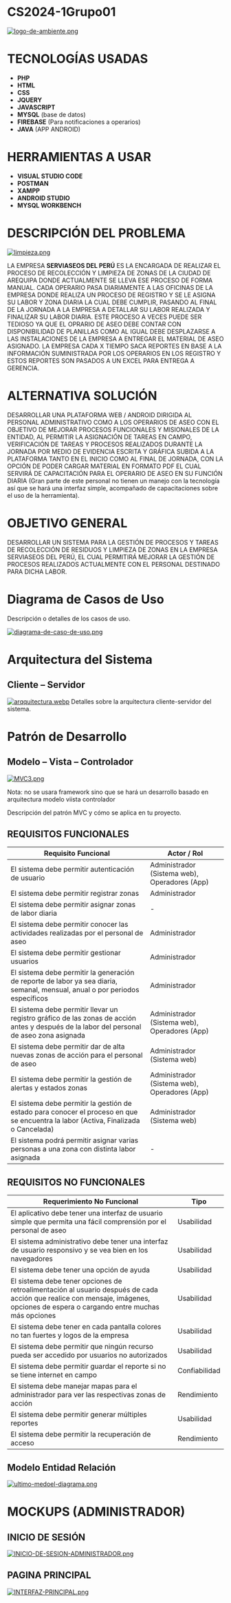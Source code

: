 # CS2024-1Grupo01
[![logo-de-ambiente.png](https://i.postimg.cc/tJB8HcgM/logo-de-ambiente.png)](https://postimg.cc/CnfcGmkG)
# TECNOLOGÍAS USADAS

- **PHP**
- **HTML**
- **CSS**
- **JQUERY**
- **JAVASCRIPT**
- **MYSQL** (base de datos)
- **FIREBASE** (Para notificaciones a operarios)
- **JAVA** (APP ANDROID)

# HERRAMIENTAS A USAR

- **VISUAL STUDIO CODE**
- **POSTMAN**
- **XAMPP**
- **ANDROID STUDIO**
- **MYSQL WORKBENCH**

# DESCRIPCIÓN DEL PROBLEMA

[![limpieza.png](https://i.postimg.cc/Hxs2Ck7T/limpieza.png)](https://postimg.cc/gwQRVdD7)

LA EMPRESA **SERVIASEOS DEL PERÚ** ES LA ENCARGADA DE REALIZAR EL PROCESO DE RECOLECCIÓN Y LIMPIEZA DE ZONAS DE LA CIUDAD DE AREQUIPA DONDE ACTUALMENTE SE LLEVA ESE PROCESO DE FORMA MANUAL. CADA OPERARIO PASA DIARIAMENTE A LAS OFICINAS DE LA EMPRESA DONDE REALIZA UN PROCESO DE REGISTRO Y SE LE ASIGNA SU LABOR Y ZONA DIARIA LA CUAL DEBE CUMPLIR, PASANDO AL FINAL DE LA JORNADA A LA EMPRESA A DETALLAR SU LABOR REALIZADA Y FINALIZAR SU LABOR DIARIA. ESTE PROCESO A VECES PUEDE SER TEDIOSO YA QUE EL OPRARIO DE ASEO DEBE CONTAR CON DISPONIBILIDAD DE PLANILLAS COMO AL IGUAL DEBE DESPLAZARSE A LAS INSTALACIONES DE LA EMPRESA A ENTREGAR EL MATERIAL DE ASEO ASIGNADO. LA EMPRESA CADA X TIEMPO SACA REPORTES EN BASE A LA INFORMACIÓN SUMINISTRADA POR LOS OPERARIOS EN LOS REGISTRO Y ESTOS REPORTES SON PASADOS A UN EXCEL PARA ENTREGA A GERENCIA.

# ALTERNATIVA SOLUCIÓN

DESARROLLAR UNA PLATAFORMA WEB / ANDROID DIRIGIDA AL PERSONAL ADMINISTRATIVO COMO A LOS OPERARIOS DE ASEO CON EL OBJETIVO DE MEJORAR PROCESOS FUNCIONALES Y MISIONALES DE LA ENTIDAD, AL PERMITIR LA ASIGNACIÓN DE TAREAS EN CAMPO, VERIFICACIÓN DE TAREAS Y PROCESOS REALIZADOS DURANTE LA JORNADA POR MEDIO DE EVIDENCIA ESCRITA Y GRÁFICA SUBIDA A LA PLATAFORMA TANTO EN EL INICIO COMO AL FINAL DE JORNADA, CON LA OPCIÓN DE PODER CARGAR MATERIAL EN FORMATO PDF EL CUAL SERVIRÁ DE CAPACITACIÓN PARA EL OPERARIO DE ASEO EN SU FUNCIÓN DIARIA (Gran parte de este personal no tienen un manejo con la tecnología así que se hará una interfaz simple, acompañado de capacitaciones sobre el uso de la herramienta).

# OBJETIVO GENERAL

DESARROLLAR UN SISTEMA PARA LA GESTIÓN DE PROCESOS Y TAREAS DE RECOLECCIÓN DE RESIDUOS Y LIMPIEZA DE ZONAS EN LA EMPRESA SERVIASEOS DEL PERÚ, EL CUAL PERMITIRÁ MEJORAR LA GESTIÓN DE PROCESOS REALIZADOS ACTUALMENTE CON EL PERSONAL DESTINADO PARA DICHA LABOR.









# Diagrama de Casos de Uso

Descripción o detalles de los casos de uso.

[![diagrama-de-caso-de-uso.png](https://i.postimg.cc/156YB4Gd/diagrama-de-caso-de-uso.png)](https://postimg.cc/yk1PY1rh)
# Arquitectura del Sistema

## Cliente – Servidor
[![arqquitectura.webp](https://i.postimg.cc/9Qsgjzrr/arqquitectura.webp)](https://postimg.cc/cvMBRx7S)
Detalles sobre la arquitectura cliente-servidor del sistema.

# Patrón de Desarrollo

## Modelo – Vista – Controlador
[![MVC3.png](https://i.postimg.cc/nMbvWGt2/MVC3.png)](https://postimg.cc/7J9GG7hJ)

Nota: no se usara framework sino que se hará un desarrollo basado en arquitectura modelo viista controlador


Descripción del patrón MVC y cómo se aplica en tu proyecto.
## REQUISITOS FUNCIONALES

| Requisito Funcional | Actor / Rol |
|---------------------|-------------|
| El sistema debe permitir autenticación de usuario | Administrador (Sistema web), Operadores (App) |
| El sistema debe permitir registrar zonas | Administrador |
| El sistema debe permitir asignar zonas de labor diaria | - |
| El sistema debe permitir conocer las actividades realizadas por el personal de aseo | Administrador |
| El sistema debe permitir gestionar usuarios | Administrador |
| El sistema debe permitir la generación de reporte de labor ya sea diaria, semanal, mensual, anual o por periodos específicos | Administrador |
| El sistema debe permitir llevar un registro gráfico de las zonas de acción antes y después de la labor del personal de aseo zona asignada | Administrador (Sistema web), Operadores (App) |
| El sistema debe permitir dar de alta nuevas zonas de acción para el personal de aseo | Administrador (Sistema web) |
| El sistema debe permitir la gestión de alertas y estados zonas | Administrador (Sistema web), Operadores (App) |
| El sistema debe permitir la gestión de estado para conocer el proceso en que se encuentra la labor (Activa, Finalizada o Cancelada) | Administrador (Sistema web) |
| El sistema podrá permitir asignar varias personas a una zona con distinta labor asignada | - | 

## REQUISITOS NO FUNCIONALES
| Requerimiento No Funcional | Tipo |
|---------------------------|------|
| El aplicativo debe tener una interfaz de usuario simple que permita una fácil comprensión por el personal de aseo | Usabilidad |
| El sistema administrativo debe tener una interfaz de usuario responsivo y se vea bien en los navegadores | Usabilidad |
| El sistema debe tener una opción de ayuda | Usabilidad |
| El sistema debe tener opciones de retroalimentación al usuario después de cada acción que realice con mensaje, imágenes, opciones de espera o cargando entre muchas más opciones | Usabilidad |
| El sistema debe tener en cada pantalla colores no tan fuertes y logos de la empresa | Usabilidad |
| El sistema debe permitir que ningún recurso pueda ser accedido por usuarios no autorizados | Usabilidad |
| El sistema debe permitir guardar el reporte si no se tiene internet en campo | Confiabilidad |
| El sistema debe manejar mapas para el administrador para ver las respectivas zonas de acción | Rendimiento |
| El sistema debe permitir generar múltiples reportes | Usabilidad |
| El sistema debe permitir la recuperación de acceso | Rendimiento |


## Modelo Entidad Relación
[![ultimo-medoel-diagrama.png](https://i.postimg.cc/fbcVfG5X/ultimo-medoel-diagrama.png)](https://postimg.cc/qt7BkZPM)


# MOCKUPS (ADMINISTRADOR)
## INICIO DE SESIÓN
[![INICIO-DE-SESION-ADMINISTRADOR.png](https://i.postimg.cc/N0VzbXzW/INICIO-DE-SESION-ADMINISTRADOR.png)](https://postimg.cc/2qQGS1mw)
##  PAGINA PRINCIPAL
[![INTERFAZ-PRINCIPAL.png](https://i.postimg.cc/V6qWMbQ9/INTERFAZ-PRINCIPAL.png)](https://postimg.cc/jwjfY2jC)

